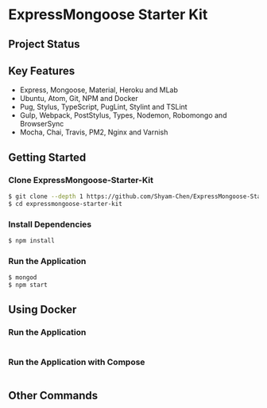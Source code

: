 # ExpressMongoose Starter Kit

## Project Status

## Key Features
* Express, Mongoose, Material, Heroku and MLab
* Ubuntu, Atom, Git, NPM and Docker
* Pug, Stylus, TypeScript, PugLint, Stylint and TSLint
* Gulp, Webpack, PostStylus, Types, Nodemon, Robomongo and BrowserSync
* Mocha, Chai, Travis, PM2, Nginx and Varnish

## Getting Started

### Clone ExpressMongoose-Starter-Kit
```bash
$ git clone --depth 1 https://github.com/Shyam-Chen/ExpressMongoose-Starter-Kit.git
$ cd expressmongoose-starter-kit
```

### Install Dependencies
```bash
$ npm install
```

### Run the Application
```bash
$ mongod
$ npm start
```

## Using Docker

### Run the Application
```bash
```

### Run the Application with Compose
```bash
```

## Other Commands
